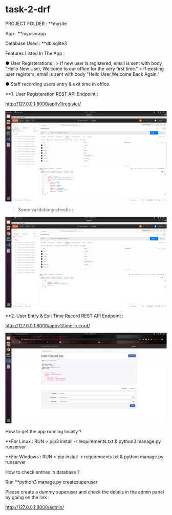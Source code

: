 # task-2-drf
PROJECT FOLDER : **mysite


App : **myuserapp


Database Used : **db.sqlite3

Features Listed In The App :

● User Registerations : > If new user is registered, email is sent with body "Hello New User, Welcome to our office for the very first time."
                        > If existing user registers, email is sent with body "Hello User,Welcome Back Again."                          

● Staff recording users entry & exit time in office.


**1. User Registeration REST API Endpoint :


http://127.0.0.1:8000/api/v1/register/


![](working-screenshots/1.png)


> Some validations checks : 


![](working-screenshots/2.png)


**2. User Entry & Exit Time Record REST API Endpoint :


http://127.0.0.1:8000/api/v1/time-record/


![](working-screenshots/3.png)


How to get the app running locally ?

**For Linux : RUN > pip3 install -r requirements.txt & python3 manage.py runserver

**For Windows : RUN > pip install -r requirements.txt & python manage.py runserver

How to check entries in database ?

Run  **python3 manage.py createsuperuser

Please create a dummy superuser and check the details in the admin panel by going on the link :

 http://127.0.0.1:8000/admin/

